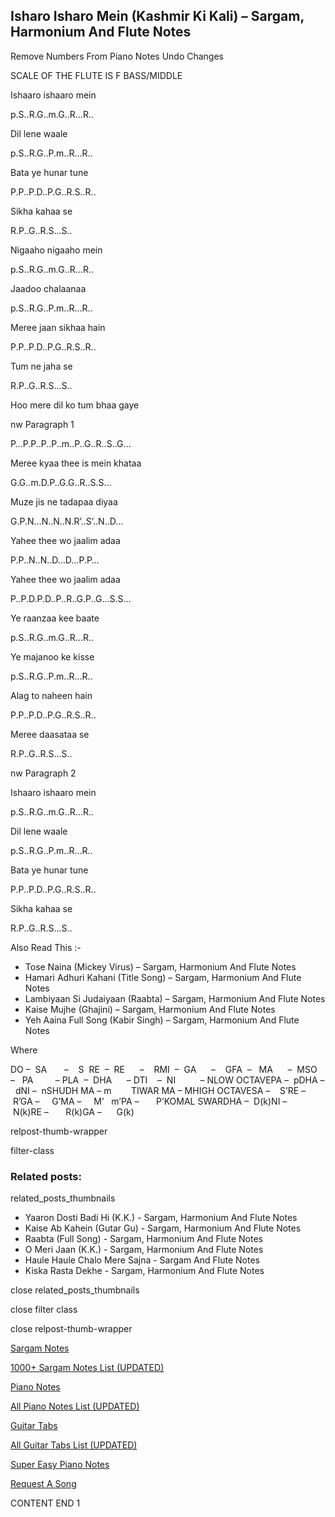 
## Isharo Isharo Mein (Kashmir Ki Kali) – Sargam, Harmonium And Flute Notes

Remove Numbers From Piano Notes
Undo Changes

SCALE OF THE FLUTE IS F BASS/MIDDLE

Ishaaro ishaaro mein

p.S..R.G..m.G..R…R..

Dil lene waale

p.S..R.G..P.m..R…R..

Bata ye hunar tune

P.P..P.D..P.G..R.S..R..

Sikha kahaa se

R.P..G..R.S…S..

Nigaaho nigaaho mein

p.S..R.G..m.G..R…R..

Jaadoo chalaanaa

p.S..R.G..P.m..R…R..

Meree jaan sikhaa hain

P.P..P.D..P.G..R.S..R..

Tum ne jaha se

R.P..G..R.S…S..

Hoo mere dil ko tum bhaa gaye

nw Paragraph 1

P…P.P..P..P..m..P..G..R..S..G…

Meree kyaa thee is mein khataa

G.G..m.D.P..G.G..R..S.S…

Muze jis ne tadapaa diyaa

G.P.N…N..N..N.R’..S’..N..D…

Yahee thee wo jaalim adaa

P.P..N..N..D…D…P.P…

Yahee thee wo jaalim adaa

P..P.D.P.D..P..R..G.P..G…S.S…

Ye raanzaa kee baate

p.S..R.G..m.G..R…R..

Ye majanoo ke kisse

p.S..R.G..P.m..R…R..

Alag to naheen hain

P.P..P.D..P.G..R.S..R..

Meree daasataa se

R.P..G..R.S…S..

nw Paragraph 2

Ishaaro ishaaro mein

p.S..R.G..m.G..R…R..

Dil lene waale

p.S..R.G..P.m..R…R..

Bata ye hunar tune

P.P..P.D..P.G..R.S..R..

Sikha kahaa se

R.P..G..R.S…S..

Also Read This :-

* Tose Naina (Mickey Virus) – Sargam, Harmonium And Flute Notes
* Hamari Adhuri Kahani (Title Song) – Sargam, Harmonium And Flute Notes
* Lambiyaan Si Judaiyaan (Raabta) – Sargam, Harmonium And Flute Notes
* Kaise Mujhe (Ghajini) – Sargam, Harmonium And Flute Notes
* Yeh Aaina Full Song (Kabir Singh) – Sargam, Harmonium And Flute Notes

Where

DO –  SA       –    S  RE  –  RE      –    RMI  –  GA      –    GFA  –   MA      –  MSO  –   PA         – PLA  –  DHA      – DTI    –  NI          – NLOW OCTAVEPA –  pDHA –  dNI –  nSHUDH MA – m        TIWAR MA – MHIGH OCTAVESA –    S’RE –     R’GA –     G’MA –     M’   m’PA –       P’KOMAL SWARDHA –  D(k)NI –       N(k)RE –       R(k)GA –      G(k)

relpost-thumb-wrapper

filter-class

### Related posts:

related_posts_thumbnails

* Yaaron Dosti Badi Hi (K.K.) - Sargam, Harmonium And Flute Notes
* Kaise Ab Kahein (Gutar Gu) - Sargam, Harmonium And Flute Notes
* Raabta (Full Song) - Sargam, Harmonium And Flute Notes
* O Meri Jaan (K.K.) - Sargam, Harmonium And Flute Notes
* Haule Haule Chalo Mere Sajna - Sargam And Flute Notes
* Kiska Rasta Dekhe - Sargam, Harmonium And Flute Notes

close related_posts_thumbnails

close filter class

close relpost-thumb-wrapper

[Sargam Notes](https://www.notationsworld.com/sargam-notes.html)

[1000+ Sargam Notes List (UPDATED)](https://www.notationsworld.com/all-songs-list-sargam-notes.html)

[Piano Notes](https://www.notationsworld.com/piano-notes.html)

[All Piano Notes List (UPDATED)](https://www.notationsworld.com/all-songs-list-piano-notes.html)

[Guitar Tabs](https://www.notationsworld.com/guitar-tabs.html)

[All Guitar Tabs List (UPDATED)](https://www.notationsworld.com/all-songs-list-guitar-tabs.html)

[Super Easy Piano Notes](https://studywall.in/)

[Request A Song](https://www.notationsworld.com/request-a-song.html)

CONTENT END 1


